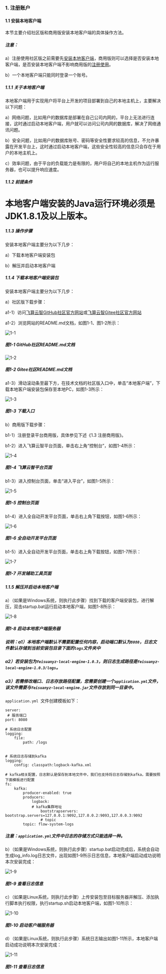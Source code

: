 ### 1. 注册账户

#### 1.1 安装本地客户端

本节主要介绍社区版和商用版安装本地客户端的具体操作方法。

##### 注意：

a）注册使用社区版之前需要先[安装本地客户端](https://main.feisuanyz.com:8080/flow-community/feisuanyz-local-engine.zip)，商用版则可以选择是否安装本地客户端，是否安装本地客户端不影响商用版的[注册使用](https://www.feisuanyz.com/)。

b）一个本地客户端只能同时登录一个账号。

##### 1.1.1 关于本地客户端

本地客户端用于实现用户将平台上开发的项目部署到自己的本地主机上，主要解决以下问题：

a）网络问题，比如用户的数据库是部署在自己公司内网的，平台上无法进行连接，这时通过启动本地客户端，用户就可以访问公司内网的数据库，解决了网络通讯问题。

b）安全问题，比如用户的数据库账号、密码等安全性要求较高的信息，不允许暴露在开发平台上，这时通过启动本地客户端，这些安全性较高的信息只会存在于用户的本地主机上。

c）效率问题，由于平台的负载能力是有限的，用户将自己的本地主机作为运行服务器，也可以提升响应速度。

##### 1.1.2 前提条件

# 本地客户端安装的Java运行环境必须是JDK1.8.1及以上版本。

##### 1.1.3 操作步骤

安装本地客户端主要分为以下几步：

a）下载本地客户端安装包

b）解压并启动本地客户端

##### 1.1.4 下载本地客户端安装包

安装本地客户端主要分为以下几步：

a）社区版下载步骤：

a1-1）访问[飞算云智GitHub社区官方网站](https://github.com/feisuanyz/SoFlu-adp)或[飞算云智Gitee社区官方网站](https://gitee.com/feisuanyz/SoFlu-adp)

a1-2）浏览网站的README.md文档，如图1-1、图1-2所示：

![1-1](https://www.feisuanyz.com/fsimage/ks-image/ksrm_1_1.png)

##### 图1-1 GitHub社区README.md文档

![1-2](https://www.feisuanyz.com/fsimage/ks-image/ksrm_1_2.png)

##### 图1-2 Gitee社区README.md文档

a1-3）滑动滚动条至最下方，在技术文档的社区版入口中，单击“本地客户端”，下载本地客户端安装包保存至本地PC，如图1-3所示：

![1-3](https://www.feisuanyz.com/fsimage/ks-image/ksrm_1_3.png)

##### 图1-3 下载入口

b）商用版下载步骤：

b1-1）注册登录平台商用版，具体参见下述《1.3 注册商用版》。

b1-2）进入飞算云智平台页面，单击右上角“控制台”，如图1-4所示：

![1-4](https://www.feisuanyz.com/fsimage/ks-image/ksrm_1_4.png)

##### 图1-4 飞算云智平台页面

b1-3）进入控制台页面，单击“进入平台”，如图1-5所示：

![1-5](https://www.feisuanyz.com/fsimage/ks-image/ksrm_1_5.png)

##### 图1-5 控制台页面

b1-4）进入全自动开发平台页面，单击右上角下载按钮，如图1-6所示：

![1-6](https://www.feisuanyz.com/fsimage/ks-image/ksrm_1_6.png)

##### 图1-6 全自动开发平台页面

b1-5）进入全自动开发平台页面，单击右上角下载按钮，如图1-7所示：

![1-7](https://www.feisuanyz.com/fsimage/ks-image/ksrm_1_7.png)

##### 图1-7 开发辅助工具页面

##### 1.1.5 解压并启动本地客户端

a）（如果是Windows系统，则执行此步骤）找到下载的客户端安装包，进行解压，双击startup.bat运行启动本地客户端，如图1-8所示：

![1-8](https://www.feisuanyz.com/fsimage/ks-image/ks_17-07_img.png)

##### 图1-8 启动本地客户端服务器
 
##### 说明：a1）本地客户端默认不需要配置任何内容，启动端口默认为` 8080 `，日志文件默认存储到当前安装包目录下面的` logs `文件夹中

##### a2）若安装包为` feisuanyz-local-engine-1.0.3 `，则日志生成路径是` feisuanyz-local-engine-1.0.3/logs `。

##### a3）若需修改端口、日志存放路径配置，您需要创建一个` application.yml `文件，该文件需要与` feisuanyz-local-engine.jar `文件存放到同一目录中。

`application.yml `文件创建模板如下：

```
server:
 # 服务端口
port: 8080

# 系统日志配置
logging:
    file:
        path: /logs


# 系统日志存储到kafka
logging:
    config: classpath:logback-kafka.xml

# kafka相关配置，日志默认是保存到本地文件中，我们也支持将日志存储到kafka，需要按照下面模板进行配置
fs:
    kafka:
        producer-enabled: true
        producers:
            logback:
            # kafka集群地址
                bootstrapservers: bootstrap.servers=127.0.0.1:9092,127.0.0.2:9093,127.0.0.3:9092
                # topic
        topic: flow-system-logs

```

##### 注意：` application.yml `文件中日志的存储方式只能选择一种。

b）（如果是Windows系统，则执行此步骤）startup.bat启动完成后，系统会自动生成log_info.log日志文件，出现如图1-9所示日志信息，本地客户端启动成功说明本次安装完成：

![1-9](https://www.feisuanyz.com/fsimage/ks-image/ks_17-08_img.png)

##### 图1-9 查看日志信息

c）（如果是Linux系统，则执行此步骤）上传安装包至目标服务器并解压、添加执行脚本执行权限，执行startup.sh启动本地客户端，如图1-10所示：

![1-10](https://www.feisuanyz.com/fsimage/ks-image/ks_17-09_img.png)

##### 图1-10 启动客户端服务器
 
d）（如果是Linux系统，则执行此步骤）系统日志输出如图1-11所示，本地客户端启动成功说明本次安装完成：

![1-11](https://www.feisuanyz.com/fsimage/ks-image/ks_17-10_img.png)

##### 图1-11 查看日志信息
